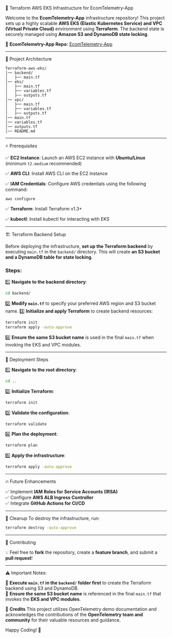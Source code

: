 🚀 Terraform AWS EKS Infrastructure for EcomTelemetry-App

Welcome to the **EcomTelemetry-App** infrastructure repository! This project sets up a highly scalable **AWS EKS (Elastic Kubernetes Service) and VPC (Virtual Private Cloud)** environment using **Terraform**. The backend state is securely managed using **Amazon S3 and DynamoDB state locking**.

🔗 **EcomTelemetry-App Repo:** [EcomTelemetry-App](https://github.com/Preetbandgar/EcomTelemetry-App.git)

---

📌 Project Architecture

```
Terraform-aws-eks/
│── backend/
│   ├── main.tf
│── eks/
│   ├── main.tf
│   ├── variables.tf
│   ├── outputs.tf
│── vpc/
│   ├── main.tf
│   ├── variables.tf
│   ├── outputs.tf
│── main.tf
│── variables.tf
│── outputs.tf
│── README.md
```

---

⚡ Prerequisites

✅ **EC2 Instance**: Launch an AWS EC2 instance with **Ubuntu/Linux** (minimum `t2.medium` recommended)

✅ **AWS CLI**: Install AWS CLI on the EC2 instance

✅ **IAM Credentials**: Configure AWS credentials using the following command:

```sh
aws configure
```

✅ **Terraform**: Install Terraform v1.3+

✅ **kubectl**: Install kubectl for interacting with EKS

---

🏗️ Terraform Backend Setup

Before deploying the infrastructure, **set up the Terraform backend** by executing `main.tf` in the `backend/` directory. This will create **an S3 bucket and a DynamoDB table for state locking**.

### Steps:

1️⃣ **Navigate to the backend directory**:
   ```sh
   cd backend/
   ```
2️⃣ **Modify `main.tf`** to specify your preferred AWS region and S3 bucket name.
3️⃣ **Initialize and apply Terraform** to create backend resources:
   ```sh
   terraform init
   terraform apply -auto-approve
   ```
4️⃣ **Ensure the same S3 bucket name** is used in the final `main.tf` when invoking the EKS and VPC modules.

---

🚀 Deployment Steps

1️⃣ **Navigate to the root directory**:
   ```sh
   cd ..
   ```
2️⃣ **Initialize Terraform**:
   ```sh
   terraform init
   ```
3️⃣ **Validate the configuration**:
   ```sh
   terraform validate
   ```
4️⃣ **Plan the deployment**:
   ```sh
   terraform plan
   ```
5️⃣ **Apply the infrastructure**:
   ```sh
   terraform apply -auto-approve
   ```

---

🔥 Future Enhancements

✅ Implement **IAM Roles for Service Accounts (IRSA)**  
✅ Configure **AWS ALB Ingress Controller**  
✅ Integrate **GitHub Actions for CI/CD**  

---

🧹 Cleanup
To destroy the infrastructure, run:
```sh
terraform destroy -auto-approve
```

---

🤝 Contributing

💡 Feel free to **fork** the repository, create a **feature branch**, and submit a **pull request**!

---

⚠️ Important Notes:

🔹 **Execute `main.tf` in the `backend/` folder first** to create the Terraform backend using S3 and DynamoDB.  
🔹 **Ensure the same S3 bucket name** is referenced in the final `main.tf` that invokes the **EKS and VPC modules**.

💙 **Credits**
This project utilizes OpenTelemetry demo documentation and acknowledges the contributions of the **OpenTelemetry team and community** for their valuable resources and guidance.

Happy Coding! 🚀

